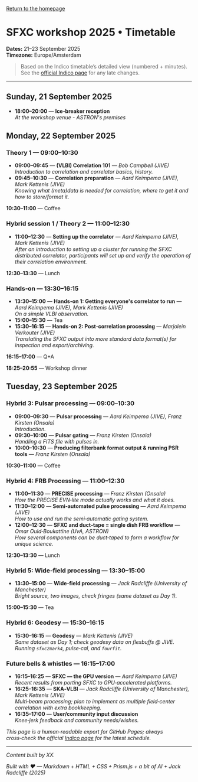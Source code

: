 <!-- MathJax -->
<script src="https://cdnjs.cloudflare.com/ajax/libs/mathjax/2.7.7/MathJax.js?config=TeX-AMS-MML_HTMLorMML" type="text/javascript"></script> 
<script type="text/x-mathjax-config">
    MathJax.Hub.Config({
      tex2jax: {
        skipTags: ['script', 'noscript', 'style', 'textarea', 'pre'],
        inlineMath: [['$','$']],
        displayMath: [['$$','$$']]
      }
    });
</script> 

<script type="text/javascript">
var pcs = document.lastModified.split(" ")[0].split("/");
var date = pcs[1] + '/' + pcs[0] + '/' + pcs[2];
onload = function(){
    document.getElementById("lastModified").innerHTML = "Page last modified on " + date;
}
		</script>

<link href="styles.css" rel="stylesheet" />

<!-- Prism CSS -->
<link rel="stylesheet" href="https://cdnjs.cloudflare.com/ajax/libs/prism/1.29.0/themes/prism.min.css" />
<link id="prism-dark" rel="stylesheet" href="https://cdnjs.cloudflare.com/ajax/libs/prism/1.29.0/themes/prism-tomorrow.min.css" disabled />
<link rel="stylesheet" href="https://cdnjs.cloudflare.com/ajax/libs/prism/1.29.0/plugins/line-numbers/prism-line-numbers.min.css" />

<!-- Prism JS -->
<script src="https://cdnjs.cloudflare.com/ajax/libs/prism/1.29.0/prism.min.js"></script>
<script src="https://cdnjs.cloudflare.com/ajax/libs/prism/1.29.0/components/prism-python.min.js"></script>
<script src="https://cdnjs.cloudflare.com/ajax/libs/prism/1.29.0/plugins/line-numbers/prism-line-numbers.min.js"></script>

[Return to the homepage](index.md)
# SFXC workshop 2025 • Timetable

**Dates:** 21–23 September 2025  
**Timezone:** Europe/Amsterdam

> Based on the Indico timetable’s detailed view (numbered + minutes). See the [official Indico page](https://indico.astron.nl/event/410/timetable/) for any late changes.

---

## Sunday, 21 September 2025
- **18:00–20:00** — **Ice‑breaker reception**  
  _At the workshop venue - ASTRON's premises_

## Monday, 22 September 2025

### Theory 1 — 09:00–10:30
- **09:00–09:45** — **(VLBI) Correlation 101** — *Bob Campbell (JIVE)*  
  _Introduction to correlation and correlator basics, history._
- **09:45–10:30** — **Correlation preparation** — *Aard Keimpema (JIVE), Mark Kettenis (JIVE)*  
  _Knowing what (meta)data is needed for correlation, where to get it and how to store/format it._

**10:30–11:00** — Coffee

### Hybrid session 1 / Theory 2 — 11:00–12:30
- **11:00–12:30** — **Setting up the correlator** — *Aard Keimpema (JIVE), Mark Kettenis (JIVE)*  
  _After an introduction to setting up a cluster for running the SFXC distributed correlator, participants will set up and verify the operation of their correlation environment._

**12:30–13:30** — Lunch

### Hands‑on — 13:30–16:15
- **13:30–15:00** — **Hands‑on 1: Getting everyone's correlator to run** — *Aard Keimpema (JIVE), Mark Kettenis (JIVE)*  
  _On a simple VLBI observation._
- **15:00–15:30** — Tea
- **15:30–16:15** — **Hands‑on 2: Post‑correlation processing** — *Marjolein Verkouter (JIVE)*  
  _Translating the SFXC output into more standard data format(s) for inspection and export/archiving._

**16:15–17:00** — Q+A

**18:25–20:55** — Workshop dinner


## Tuesday, 23 September 2025

### Hybrid 3: Pulsar processing — 09:00–10:30
- **09:00–09:30** — **Pulsar processing** — *Aard Keimpema (JIVE), Franz Kirsten (Onsala)*  
  _Introduction._
- **09:30–10:00** — **Pulsar gating** — *Franz Kirsten (Onsala)*  
  _Handling a FITS file with pulses in._
- **10:00–10:30** — **Producing filterbank format output & running PSR tools** — *Franz Kirsten (Onsala)*

**10:30–11:00** — Coffee

### Hybrid 4: FRB Processing — 11:00–12:30
- **11:00–11:30** — **PRECISE processing** — *Franz Kirsten (Onsala)*  
  _How the PRECISE EVN‑lite mode actually works and what it does._
- **11:30–12:00** — **Semi‑automated pulse processing** — *Aard Keimpema (JIVE)*  
  _How to use and run the semi‑automatic gating system._
- **12:00–12:30** — **SFXC and duct‑tape = single dish FRB workflow** — *Omar Ould‑Boukattine (UvA, ASTRON)*  
  _How several components can be duct‑taped to form a workflow for unique science._

**12:30–13:30** — Lunch

### Hybrid 5: Wide‑field processing — 13:30–15:00
- **13:30–15:00** — **Wide‑field processing** — *Jack Radcliffe (University of Manchester)*  
  _Bright source, two images, check fringes (same dataset as Day 1)._

**15:00–15:30** — Tea

### Hybrid 6: Geodesy — 15:30–16:15
- **15:30–16:15** — **Geodesy** — *Mark Kettenis (JIVE)*  
  _Same dataset as Day 1; check geodesy data on flexbuffs @ JIVE. Running `sfxc2mark4`, pulse‑cal, and `fourfit`._

### Future bells & whistles — 16:15–17:00
- **16:15–16:25** — **SFXC — the GPU version** — *Aard Keimpema (JIVE)*  
  _Recent results from porting SFXC to GPU‑accelerated platforms._
- **16:25–16:35** — **SKA‑VLBI** — *Jack Radcliffe (University of Manchester), Mark Kettenis (JIVE)*  
  _Multi‑beam processing; plan to implement as multiple field‑center correlation with extra bookkeeping._
- **16:35–17:00** — **User/community input discussion**  
  _Knee‑jerk feedback and community needs/wishes._

_This page is a human‑readable export for GitHub Pages; always cross‑check the official [Indico page](https://indico.astron.nl/event/410/timetable/) for the latest schedule._

---
_Content built by XX._ <i><span id="lastModified"></span></i>

_Built with ♥ — Markdown + HTML + CSS + Prism.js + a bit of AI + Jack Radcliffe (2025)_

<!-- Custom Script: funcs.js -->
<script>
    const copy = (el) => {
      const pre = document.querySelector(el);
      if (!pre) return;
      const code = pre.innerText;
      navigator.clipboard.writeText(code).then(() => {
        const btn = document.querySelector(`[data-copy="${el}"]`);
        if (!btn) return;
        const old = btn.textContent;
        btn.textContent = 'Copied!';
        setTimeout(() => (btn.textContent = old), 1500);
      });
    };
    document.addEventListener('click', (e) => {
      const t = e.target;
      if (t.matches('.copy-btn')) {
        const target = t.getAttribute('data-copy');
        copy(target);
      }
    });
</script>
